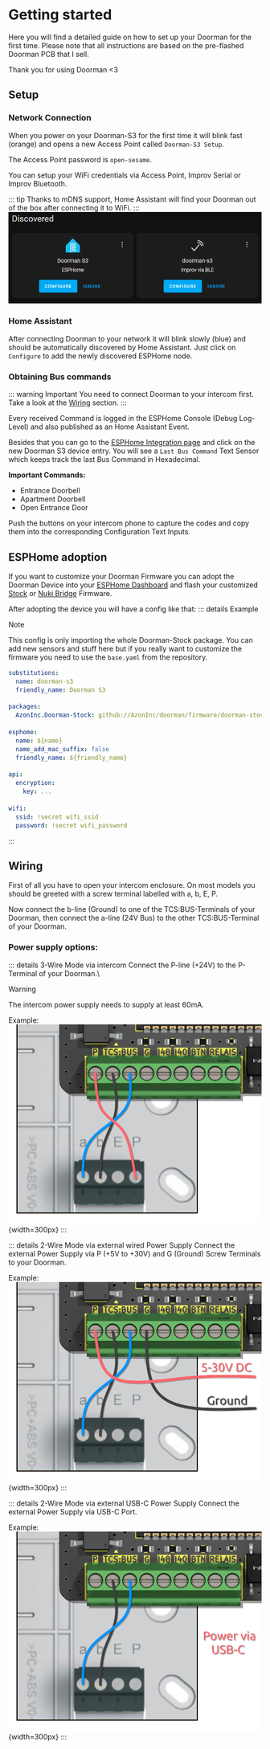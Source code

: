 # Getting started

Here you will find a detailed guide on how to set up your Doorman for the first time. Please note that all instructions are based on the pre-flashed Doorman PCB that I sell.

Thank you for using Doorman <3

## Setup

### Network Connection
When you power on your Doorman-S3 for the first time it will blink fast (orange) and opens a new Access Point called `Doorman-S3 Setup`.

The Access Point password is `open-sesame`.

You can setup your WiFi credentials via Access Point, Improv Serial or Improv Bluetooth.

::: tip
Thanks to mDNS support, Home Assistant will find your Doorman out of the box after connecting it to WiFi.
:::
![Home Assistant Discovery](./images/discovery.png)

### Home Assistant
After connecting Doorman to your network it will blink slowly (blue) and should be automatically discovered by Home Assistant.
Just click on `Configure` to add the newly discovered ESPHome node.

### Obtaining Bus commands
::: warning Important
You need to connect Doorman to your intercom first. Take a look at the [Wiring](#wiring) section.
:::

Every received Command is logged in the ESPHome Console (Debug Log-Level) and also published as an Home Assistant Event.

Besides that you can go to the [ESPHome Integration page](https://my.home-assistant.io/redirect/integration/?domain=esphome) and click on the new Doorman S3 device entry.
You will see a `Last Bus Command` Text Sensor which keeps track the last Bus Command in Hexadecimal.

**Important Commands:**
- Entrance Doorbell
- Apartment Doorbell
- Open Entrance Door

Push the buttons on your intercom phone to capture the codes and copy them into the corresponding Configuration Text Inputs.

## ESPHome adoption

If you want to customize your Doorman Firmware you can adopt the Doorman Device into your [ESPHome Dashboard](https://my.home-assistant.io/redirect/supervisor_ingress/?addon=5c53de3b_esphome) and flash your customized [Stock](../firmware/stock-firmware.md) or [Nuki Bridge](../firmware/nuki-bridge-firmware.md) Firmware.

After adopting the device you will have a config like that:
::: details Example
> [!NOTE]
> This config is only importing the whole Doorman-Stock package. You can add new sensors and stuff here but if you really want to customize the firmware you need to use the `base.yaml` from the repository.

```yaml
substitutions:
  name: doorman-s3
  friendly_name: Doorman S3

packages:
  AzonInc.Doorman-Stock: github://AzonInc/doorman/firmware/doorman-stock.yaml@master

esphome:
  name: ${name}
  name_add_mac_suffix: false
  friendly_name: ${friendly_name}

api:
  encryption:
    key: ...

wifi:
  ssid: !secret wifi_ssid
  password: !secret wifi_password
```
:::


## Wiring
First of all you have to open your intercom enclosure.
On most models you should be greeted with a screw terminal labelled with a, b, E, P.

Now connect the b-line (Ground) to one of the TCS:BUS-Terminals of your Doorman, then connect the a-line (24V Bus) to the other TCS:BUS-Terminal of your Doorman.

### Power supply options:
::: details 3-Wire Mode via intercom <Badge type="tip" text="Recommended" />
Connect the P-line (+24V) to the P-Terminal of your Doorman.\
> [!WARNING]
> The intercom power supply needs to supply at least 60mA.

Example:
![3-wire](./images/3wire.png){width=300px}
:::

::: details 2-Wire Mode via external wired Power Supply
Connect the external Power Supply via P (+5V to +30V) and G (Ground) Screw Terminals to your Doorman.

Example:
![2-wire external via screw terminal](./images/2wire_power_screwterminal.png){width=300px}
:::

::: details 2-Wire Mode via external USB-C Power Supply
Connect the external Power Supply via USB-C Port.

Example:
![2-wire external via usb](./images/2wire_power_usb_c.png){width=300px}
:::